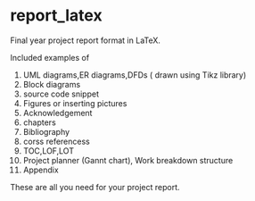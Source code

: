 report_latex
============

Final year project report format in LaTeX.

Included examples of
1. UML diagrams,ER diagrams,DFDs ( drawn using Tikz library)
2. Block diagrams
3. source code snippet
4. Figures or inserting pictures
5. Acknowledgement
6. chapters
7. Bibliography
8. corss referencess
9. TOC,LOF,LOT
10. Project planner (Gannt chart), Work breakdown structure
11. Appendix

These are all you need for your project report.

